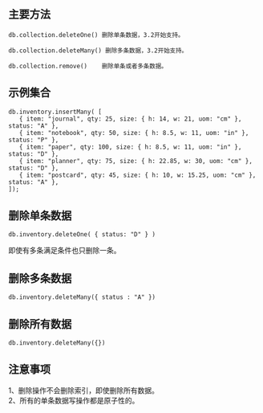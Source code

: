 
## 主要方法

```
db.collection.deleteOne() 删除单条数据，3.2开始支持。

db.collection.deleteMany() 删除多条数据，3.2开始支持。

db.collection.remove()    删除单条或者多条数据。
```

## 示例集合


```
db.inventory.insertMany( [
   { item: "journal", qty: 25, size: { h: 14, w: 21, uom: "cm" }, status: "A" },
   { item: "notebook", qty: 50, size: { h: 8.5, w: 11, uom: "in" }, status: "P" },
   { item: "paper", qty: 100, size: { h: 8.5, w: 11, uom: "in" }, status: "D" },
   { item: "planner", qty: 75, size: { h: 22.85, w: 30, uom: "cm" }, status: "D" },
   { item: "postcard", qty: 45, size: { h: 10, w: 15.25, uom: "cm" }, status: "A" },
]);
```

## 删除单条数据


```
db.inventory.deleteOne( { status: "D" } )
```

即使有多条满足条件也只删除一条。


## 删除多条数据


```
db.inventory.deleteMany({ status : "A" })
```

## 删除所有数据


```
db.inventory.deleteMany({})
```

## 注意事项

1、删除操作不会删除索引，即使删除所有数据。\
2、所有的单条数据写操作都是原子性的。
